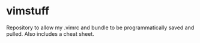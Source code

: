 # vimstuff
Repository to allow my .vimrc and bundle to be programmatically saved and pulled. Also includes a cheat sheet.

